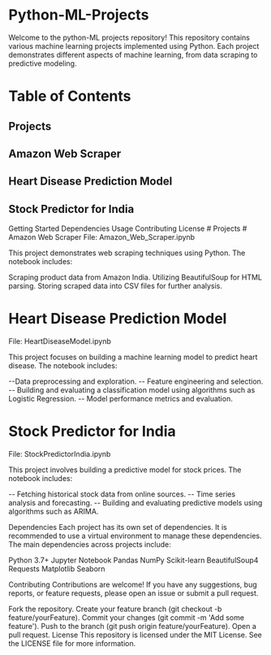 # Python-ML-Projects

Welcome to the python-ML projects repository! This repository contains various machine learning projects implemented using Python. Each project demonstrates different aspects of machine learning, from data scraping to predictive modeling.

# Table of Contents
<h2>Projects</h2>
<h2>Amazon Web Scraper</h2>
<h2>Heart Disease Prediction Model</h2>
<h2>Stock Predictor for India</h2>
Getting Started
Dependencies
Usage
Contributing
License
# Projects
# Amazon Web Scraper
File: Amazon_Web_Scraper.ipynb

This project demonstrates web scraping techniques using Python. The notebook includes:

Scraping product data from Amazon India.
Utilizing BeautifulSoup for HTML parsing.
Storing scraped data into CSV files for further analysis.
# Heart Disease Prediction Model
File: HeartDiseaseModel.ipynb

This project focuses on building a machine learning model to predict heart disease. The notebook includes:

--Data preprocessing and exploration.
-- Feature engineering and selection.
-- Building and evaluating a classification model using algorithms such as Logistic Regression.
-- Model performance metrics and evaluation.
# Stock Predictor for India
File: StockPredictorIndia.ipynb

This project involves building a predictive model for stock prices. The notebook includes:

-- Fetching historical stock data from online sources.
-- Time series analysis and forecasting.
-- Building and evaluating predictive models using algorithms such as ARIMA.

Dependencies
Each project has its own set of dependencies. It is recommended to use a virtual environment to manage these dependencies. The main dependencies across projects include:

Python 3.7+
Jupyter Notebook
Pandas
NumPy
Scikit-learn
BeautifulSoup4
Requests
Matplotlib
Seaborn

Contributing
Contributions are welcome! If you have any suggestions, bug reports, or feature requests, please open an issue or submit a pull request.

Fork the repository.
Create your feature branch (git checkout -b feature/yourFeature).
Commit your changes (git commit -m 'Add some feature').
Push to the branch (git push origin feature/yourFeature).
Open a pull request.
License
This repository is licensed under the MIT License. See the LICENSE file for more information.
